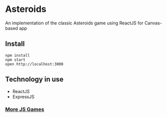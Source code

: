 # Asteroids

An implementation of the classic Asteroids game using ReactJS for Canvas-based app

## Install

```
npm install
npm start
open http://localhost:3000
```

## Technology in use
* ReactJS
* ExpressJS

### [More JS Games](https://github.com/Grinzzly/JavaScript-games)
